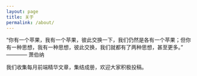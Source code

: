 ```yaml
---
layout: page
title: 关于
permalink: /about/
---
```


“你有一个苹果，我有一个苹果，彼此交换一下，我们仍然是各有一个苹果；但你有一种思想，我有一种思想，彼此交换，我们就都有了两种思想，甚至更多。” ———— 萧伯纳

我们收集每月前端精华文章，集结成册，欢迎大家积极投稿。


